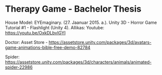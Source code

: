 # Therapy Game - Bachelor Thesis

House Model: EYEmaginary. (27. Jaanuar 2015. a.). Unity 3D - Horror Game Tutorial #1 - Flashlight (Unity 4). Allikas: Youtube: https://youtu.be/OxkDLbvIGYI

Doctor: Asset Store - https://assetstore.unity.com/packages/3d/avatars-game-animations-bible-free-demo-82784

Spider: https://assetstore.unity.com/packages/3d/characters/animals/animated-spider-22986
